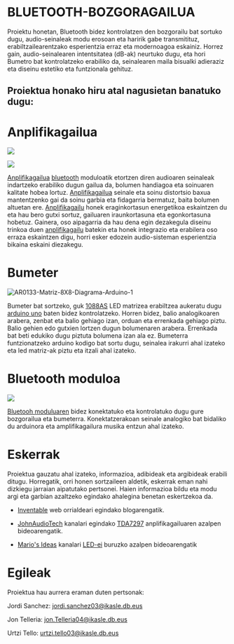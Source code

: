 # BLUETOOTH-BOZGORAGAILUA
Proiektu honetan, Bluetooth bidez kontrolatzen den bozgorailu bat sortuko dugu, audio-seinaleak modu erosoan eta haririk gabe transmitituz, erabiltzailearentzako esperientzia erraz eta modernoagoa eskainiz. Horrez gain, audio-seinalearen intentsitatea (dB-ak) neurtuko dugu, eta hori Bumetro bat kontrolatzeko erabiliko da, seinalearen maila bisualki adieraziz eta diseinu estetiko eta funtzionala gehituz.



## Proiektua honako hiru atal nagusietan banatuko dugu:


# Anplifikagailua

![](https://i.imgur.com/3A1oUfT.png)

![](https://avelectronics.cc/wp-content/uploads/2019/05/AU006-324x324.jpg)


[Anplifikagailua](https://github.com/UrtziTello/Bluetooth-bozgoragailua/wiki/Anplifikadorea) [bluetooth](https://github.com/UrtziTello/Bluetooth-bozgoragailua/wiki/Bluetooth-moduloa) moduloatik etortzen diren audioaren seinaleak indartzeko erabiliko dugun gailua da, bolumen handiagoa eta soinuaren kalitate hobea lortuz. [Anplifikagailua](https://github.com/UrtziTello/Bluetooth-bozgoragailua/wiki/Anplifikadorea) seinale eta soinu distortsio baxua mantentzenko gai da soinu garbia eta fidagarria bermatuz, baita bolumen altuetan ere. [Anplifikagailu](https://github.com/UrtziTello/Bluetooth-bozgoragailua/wiki/Anplifikadorea) honek eraginkortasun energetikoa eskaintzen du eta hau bero gutxi sortuz, gailuaren iraunkortasuna eta egonkortasuna hobetuz. Gainera, oso aipagarria da hau dena egin dezakegula diseinu trinkoa duen [anplifikagailu](https://github.com/UrtziTello/Bluetooth-bozgoragailua/wiki/Anplifikadorea) batekin eta honek integrazio eta erabilera oso erraza eskaintzen digu, horri esker edozein audio-sisteman esperientzia bikaina eskaini diezakegu.


# Bumeter


![AR0133-Matriz-8X8-Diagrama-Arduino-1](https://github.com/user-attachments/assets/274a1d2e-b4c1-4f07-bb0b-82d274cc437e)


Bumeter bat sortzeko, guk [1088AS](https://github.com/UrtziTello/Bluetooth-bozgoragailua/wiki/Bumetroa#1088as) LED matrizea erabiltzea aukeratu dugu [arduino uno](https://github.com/UrtziTello/Bluetooth-bozgoragailua/wiki/Bumetroa#arduino-uno) baten bidez kontrolatzeko. Horren bidez, balio analogikoaren arabera, zenbat eta balio gehiago izan, orduan eta errenkada gehiago piztu. Balio gehien edo gutxien lortzen dugun bolumenaren arabera. Errenkada bat beti edukiko dugu piztuta bolumena izan ala ez. Bumeterra funtzionatzeko arduino kodigo bat sortu dugu, seinalea irakurri ahal izateko eta led matriz-ak piztu eta itzali ahal izateko.


# Bluetooth moduloa


![](https://img.alicdn.com/imgextra/i3/2787228717/O1CN01XB5aFy2EGRNKl4bgX_!!2787228717.jpg)


[Bluetooh moduluaren](https://github.com/UrtziTello/Bluetooth-bozgoragailua/wiki/Bluetooth-moduloa) bidez konektatuko eta kontrolatuko dugu gure bozgorailua eta bumeterra. Konektatzerakoan seinale analogiko bat bidaliko du arduinora eta amplifikagailura musika entzun ahal izateko. 


# Eskerrak

Proiektua gauzatu ahal izateko, informazioa, adibideak eta argibideak erabili ditugu. Horregatik, orri honen sortzaileen aldetik, eskerrak eman nahi dizkiegu jarraian aipatutako pertsonei. Haien informazioa bildu eta modu argi eta garbian azaltzeko egindako ahalegina benetan eskertzekoa da.

- [Inventable](https://www.inventable.eu/2013/09/25/amplificador-ultracompacto-tda7297/) web orrialdeari egindako blogarengatik.

- [JohnAudioTech](https://www.youtube.com/watch?v=aK63iCI11D4) kanalari egindako [TDA7297](https://github.com/UrtziTello/Bluetooth-bozgoragailua/wiki/Anplifikadorea) anplifikagailuaren azalpen bideoarengatik.

- [Mario's Ideas](https://www.youtube.com/watch?v=X9tsfOeYnAU) kanalari [LED-ei](https://github.com/UrtziTello/Bluetooth-bozgoragailua/wiki/Bumetroa#1088as) buruzko azalpen bideoarengatik


# Egileak

Proiektua hau aurrera eraman duten pertsonak:

Jordi Sanchez: jordi.sanchez03@ikasle.db.eus

Jon Telleria: jon.Telleria04@ikasle.db.eus

Urtzi Tello: urtzi.tello03@ikasle.db.eus
